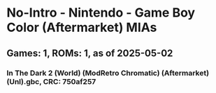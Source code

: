 # No-Intro - Nintendo - Game Boy Color (Aftermarket) MIAs
## Games: 1, ROMs: 1, as of 2025-05-02

### In The Dark 2 (World) (ModRetro Chromatic) (Aftermarket) (Unl).gbc, CRC: 750af257
